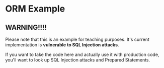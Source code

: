 # ORM Example

## WARNING!!!!

Please note that this is an example for teaching purposes. It's current implementation
is **vulnerable to SQL Injection attacks**.

If you want to take the code here and actually use it with production code, you'll
want to look up SQL Injection attacks and Prepared Statements.